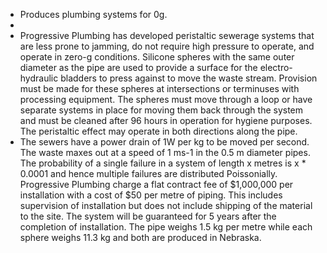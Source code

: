 - Produces plumbing systems for 0g.
-
- Progressive Plumbing has developed peristaltic sewerage systems that are less prone to jamming, do not require high pressure to operate, and operate in zero-g conditions. Silicone spheres with the same outer diameter as the pipe are used to provide a surface for the electro-hydraulic bladders to press against to move the waste stream. Provision must be made for these spheres at intersections or terminuses with processing equipment. The spheres must move through a loop or have separate systems in place for moving them back through the system and must be cleaned after 96 hours in operation for hygiene purposes. The peristaltic effect may operate in both directions along the pipe.
- The sewers have a power drain of 1W per kg to be moved per second. The waste maxes out at a speed of 1 ms-1 in the 0.5 m diameter pipes. The probability of a single failure in a system of length x metres is x * 0.0001 and hence multiple failures are distributed Poissonially. Progressive Plumbing charge a flat contract fee of $1,000,000 per installation with a cost of $50 per metre of piping. This includes supervision of installation but does not include shipping of the material to the site. The system will be guaranteed for 5 years after the completion of installation. The pipe weighs 1.5 kg per metre while each sphere weighs 11.3 kg and both are produced in Nebraska.